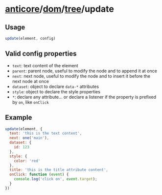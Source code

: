 # [anticore](../../../../../#reference)/[dom](../../#reference)/[tree](../#reference)/<a name="reference">update</a>

## Usage

```js
update(element, config)
```

## Valid config properties

* `text`: text content of the element
* `parent`: parent node, useful to modify the node and to append it at once
* `next`: next node, useful to modify the node and to insert it before the next node at once
* `dataset`: object to declare `data-*` attributes
* `style`: object to declare the style properties
* `*`: declare any attribute... or declare a listener if the property is prefixed by `on`, like `onClick`

## Example
```js
update(element, {
  text: 'this is the text content',
  next: one('main'),
  dataset: {
    id: 123
  },
  style: {
    color: 'red'
  },
  title: 'this is the title attribute content',
  onClick: function (event) {
    console.log('click on', event.target);
  }
})
```
